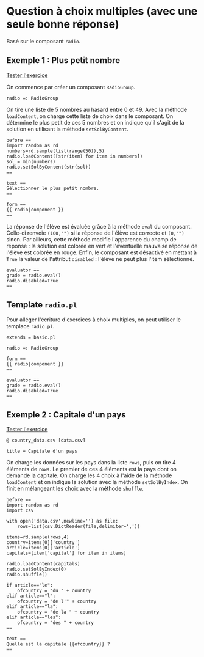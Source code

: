 # Question à choix multiples (avec une seule bonne réponse)

Basé sur le composant `radio`.

## Exemple 1 : Plus petit nombre

[Tester l'exercice](https://pl.u-pem.fr/filebrowser/demo/6898/)

On commence par créer un composant `RadioGroup`.

~~~
radio =: RadioGroup
~~~

On tire une liste de 5 nombres au hasard entre 0 et 49. Avec la méthode `loadContent`, on charge cette liste de choix dans le composant. On détermine le plus petit de ces 5 nombres et on indique qu'il s'agit de la solution en utilisant la méthode `setSolByContent`.

~~~
before ==
import random as rd
numbers=rd.sample(list(range(50)),5)
radio.loadContent([str(item) for item in numbers])
sol = min(numbers)
radio.setSolByContent(str(sol))
==
~~~

~~~
text ==
Sélectionner le plus petit nombre.
==

form ==
{{ radio|component }}
==
~~~

La réponse de l'élève est évaluée grâce à la méthode `eval` du composant. Celle-ci renvoie `(100,"")` si la réponse de l'élève est correcte et `(0,"")` sinon. Par ailleurs, cette méthode modifie l'apparence du champ de réponse : la solution est colorée en vert et l'éventuelle mauvaise réponse de l'élève est colorée en rouge. Enfin, le composant est désactivé en mettant à `True` la valeur de l'attribut `disabled` : l'élève ne peut plus l'item sélectionné.

~~~
evaluator ==
grade = radio.eval()
radio.disabled=True
==
~~~

## Template `radio.pl`

Pour alléger l'écriture d'exercices à choix multiples, on peut utiliser le templace `radio.pl`.

~~~
extends = basic.pl

radio =: RadioGroup

form ==
{{ radio|component }}
==

evaluator ==
grade = radio.eval()
radio.disabled=True
==
~~~

## Exemple 2 : Capitale d'un pays

[Tester l'exercice](https://pl.u-pem.fr/filebrowser/demo/6899/)

~~~
@ country_data.csv [data.csv]

title = Capitale d'un pays
~~~

On charge les données sur les pays dans la liste `rows`, puis on tire 4 éléments de `rows`. Le premier de ces 4 éléments est la pays dont on demande la capitale. On charge les 4 choix à l'aide de la méthode `loadContent` et on indique la solution avec la méthode `setSolByIndex`. On finit en mélangeant les choix avec la méthode `shuffle`.

~~~
before ==
import random as rd
import csv

with open('data.csv',newline='') as file:
    rows=list(csv.DictReader(file,delimiter=','))

items=rd.sample(rows,4)
country=items[0]['country']
article=items[0]['article']
capitals=[item['capital'] for item in items]

radio.loadContent(capitals)
radio.setSolByIndex(0)
radio.shuffle()

if article=="le":
    ofcountry = "du " + country
elif article=="l":
    ofcountry = "de l'" + country
elif article=="la":
    ofcountry = "de la " + country
elif article=="les":
    ofcountry = "des " + country
==

text ==
Quelle est la capitale {{ofcountry}} ?
==
~~~
